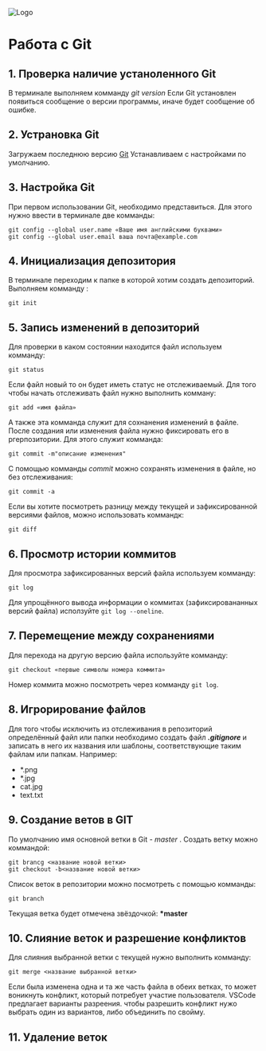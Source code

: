 ![Logo](Git-Logo-1788C.png)
# Работа с Git 
## 1. Проверка наличие устаноленного Git
В терминале выполняем комманду *git version*
Если Git установлен появиться сообщение о версии программы, иначе будет сообщение об ошибке.
## 2. Устрановка Git
Загружаем последнюю версию  [Git](https://git-scm.com/downloads)
Устанавливаем с настройками по умолчанию.
## 3. Настройка Git
При первом использовании Git, необходимо представиться. Для этого нужно ввести в терминале две комманды:
```
git config --global user.name «Ваше имя английскими буквами»
git config --global user.email ваша почта@example.com
```
## 4. Инициализация депозитория
В терминале переходим к папке в которой хотим создать депозиторий. Выполняем комманду :
~~~
git init
~~~
## 5. Запись изменений в депозиторий
Для проверки в каком состоянии находится файл используем комманду:
```
git status
```
Если файл новый то он будет иметь статус не отслеживаемый. Для того чтобы начать отслеживать файл нужно выполнить комману:
```
git add «имя файла»
```
А также эта комманда служит для сохнанения изменений в файле.
После создания или изменения файла нужно фиксировать его в ргерпозитории. Для этого служит комманда:
```
git commit -m"описание изменения"
```
С помощью комманды *commit* можно сохранять изменения в файле, но без отслеживания:
```
git commit -a
```
Если вы хотите посмотреть разницу между текущей и зафиксированной версиями файлов, можно использовать коммандк:
```
git diff
```
## 6. Просмотр истории коммитов
Для просмотра зафиксированных версий файла используем комманду:
```
git log
```
 Для упрощённого вывода информации о коммитах (зафиксировананных версий файла) исползуйте `git log --oneline`.
## 7. Перемещение между сохранениями
Для перехода на другую версию файла используйте комманду:
```
git checkout «первые символы номера коммита»
```
Номер коммита можно посмотреть через комманду `git log`.

## 8. Игрорирование файлов
Для того чтобы исключить из отслеживания в репозиторий определённый файл или папки необходимо создать файл *__.gitignore__* и записать в него их названия или шаблоны, соответствующие таким файлам или папкам. Например:
* *.png
* *.jpg
* cat.jpg
* text.txt

## 9. Создание ветов в GIT
По умолчанию имя основной ветки в Git - *master* . 
Создать ветку можно коммандой:
```
git brancg <название новой ветки>
git checkout -b<название новой ветки>
``` 
Список веток в репозитории можно посмотреть с помощью комманды:
```
git branch
```
Текущая ветка будет отмечена звёздочкой: **\*master**

## 10. Слияние веток и разрешение конфликтов
Для слияния выбранной ветки с текущей нужно выполнить комманду:
```
git merge <название выбранной ветки>
```
Если была изменена одна и та же часть файла в обеих ветках, то может воникнуть конфликт, который потребует участие пользователя.
VSCode предлагает варианты разреения.
чтобы разрешить конфликт нужо выбрать один из вариантов, либо объединить по свойму.

## 11. Удаление веток